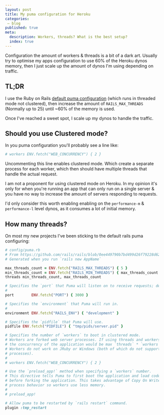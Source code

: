 ```yaml
---
layout: post
title: My puma configuration for Heroku
categories:
 – blog
published: true
meta:
  description: Workers, threads? What is the best setup?
  index: true
---
```


Configuration the amount of workers & threads is a bit of a dark art. Usually try to optimise my apps configuration to use 60% of the Heroku dynos memory, then I just scale up the amount of dynos I'm using depending on traffic.

## TL;DR

I use the Ruby on Rails [default puma configuration](https://github.com/rails/rails/blob/0ee449790b7bd499d26f79228d628af2839f03e3/railties/lib/rails/generators/rails/app/templates/config/puma.rb.tt) (which runs in threaded mode not clustered), then increase the amount of `RAILS_MAX_THREADS` (Normally up to 25) until ~60% of the memory is used.

Once I've reached a sweet spot, I scale up my dynos to handle the traffic.

## Should you use Clustered mode?

In you puma configuration you'll probably see a line like:

```ruby
# workers ENV.fetch("WEB_CONCURRENCY") { 2 }
```

Uncommenting this line enables clustered mode. Which create a separate process for each worker, which then should have multiple threads that handle the actual request.

I am not a proponent for using clustered mode on Heroku. In my opinion it's only for when you're running an app that can only run on a single server & you have no way to increase the amount of servers responding to requests.

I'd only consider this worth enabling enabling on the `performance-m` & `performance-l` level dynos, as it consumes a lot of initial memory.


## How many threads?

On most my new projects I've been sticking to the default rails puma configuring:

```ruby
# config/puma.rb
# From https://github.com/rails/rails/blob/0ee449790b7bd499d26f79228d628af2839f03e3/railties/lib/rails/generators/rails/app/templates/config/puma.rb.tt
# Generated when you run `rails new AppName`

max_threads_count = ENV.fetch("RAILS_MAX_THREADS") { 5 }
min_threads_count = ENV.fetch("RAILS_MIN_THREADS") { max_threads_count }
threads min_threads_count, max_threads_count

# Specifies the `port` that Puma will listen on to receive requests; default is 3000.
#
port        ENV.fetch("PORT") { 3000 }

# Specifies the `environment` that Puma will run in.
#
environment ENV.fetch("RAILS_ENV") { "development" }

# Specifies the `pidfile` that Puma will use.
pidfile ENV.fetch("PIDFILE") { "tmp/pids/server.pid" }

# Specifies the number of `workers` to boot in clustered mode.
# Workers are forked web server processes. If using threads and workers together
# the concurrency of the application would be max `threads` * `workers`.
# Workers do not work on JRuby or Windows (both of which do not support
# processes).
#
# workers ENV.fetch("WEB_CONCURRENCY") { 2 }

# Use the `preload_app!` method when specifying a `workers` number.
# This directive tells Puma to first boot the application and load code
# before forking the application. This takes advantage of Copy On Write
# process behavior so workers use less memory.
#
# preload_app!

# Allow puma to be restarted by `rails restart` command.
plugin :tmp_restart
```


